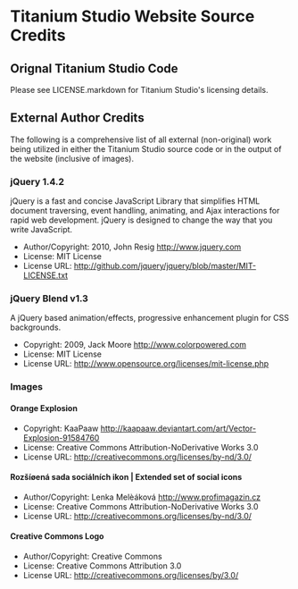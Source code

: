 Titanium Studio Website Source Credits
======================================

Orignal Titanium Studio Code
----------------------------

Please see LICENSE.markdown for Titanium Studio's licensing details.

External Author Credits
-----------------------

The following is a comprehensive list of all external (non-original) work being
utilized in either the Titanium Studio source code or in the output of the
website (inclusive of images).

### jQuery 1.4.2
jQuery is a fast and concise JavaScript Library that simplifies HTML document
traversing, event handling, animating, and Ajax interactions for rapid web
development. jQuery is designed to change the way that you write JavaScript.

- Author/Copyright: 2010, John Resig <http://www.jquery.com>
- License: MIT License
- License URL: <http://github.com/jquery/jquery/blob/master/MIT-LICENSE.txt>

### jQuery Blend v1.3
A jQuery based animation/effects, progressive enhancement plugin for CSS
backgrounds.

- Copyright: 2009, Jack Moore <http://www.colorpowered.com>
- License: MIT License
- License URL: <http://www.opensource.org/licenses/mit-license.php>

### Images

#### Orange Explosion

- Copyright: KaaPaaw <http://kaapaaw.deviantart.com/art/Vector-Explosion-91584760>
- License: Creative Commons Attribution-NoDerivative Works 3.0
- License URL: <http://creativecommons.org/licenses/by-nd/3.0/>

#### Rozšíøená sada sociálních ikon | Extended set of social icons

- Author/Copyright: Lenka Melèáková <http://www.profimagazin.cz>
- License: Creative Commons Attribution-NoDerivative Works 3.0
- License URL: <http://creativecommons.org/licenses/by-nd/3.0/>

#### Creative Commons Logo

- Author/Copyright: Creative Commons
- License: Creative Commons Attribution 3.0
- License URL: <http://creativecommons.org/licenses/by/3.0/>
